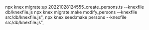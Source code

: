 npx knex migrate:up 20221028124555_create_persons.ts --knexfile db/knexfile.js
npx knex migrate:make modify_persons --knexfile src/db/knexfile.js",
npx knex seed:make persons --knexfile src/db/knexfile.js",